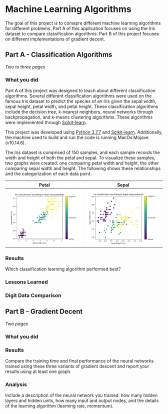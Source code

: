 # Machine Learning Algorithms

The goal of this project is to comapre different machine learning algorithms for different problems. Part A of this application focuses on using the Iris dataset to compare classification algorithms. Part B of this project focuses on different implementations of gradient decent.

## Part A - Classification Algorithms

_Two to three pages_

### What you did

Part A of this project was designed to teach about different classification algorithms. Several different classification algorithms were used on the famous Iris dataset to predict the species of an Iris given the sepal width, sepal height, petal width, and petal height. These classification algorithms include the decision tree, k-nearest neighbors, neural networks through backpropagation, and k-means clustering algorithms. These algorithms were implemented through [Scikit-learn](https://scikit-learn.org/stable/index.html).</br>

This project was developed using [Python 3.7.7](https://www.python.org/downloads/release/python-370/) and [Scikit-learn](https://scikit-learn.org/stable/index.html). Additionally, the machine used to build and run the code is running MacOs Mojave (v10.14.6).</br>

The Iris dataset is comprised of 150 samples, and each sample records the width and height of both the petal and sepal. To visualize these samples, two graphs were created: one comparing petal width and height, the other comparing sepal width and height. The following shows these relationships and the categorization of each data point.</br>

Petal                                                                       |  Sepal
:--------------------------------------------------------------------------:|:--------------------------------------------------------------------------:
![Graph](A/images/Iris-classification-according-to-Petal-measurements.png)  |  ![Graph](A/images/Iris-classification-according-to-Sepal-measurements.png)



### Results

Which classification learning algorithm performed best?

### Lessons Learned

### Digit Data Comparison

## Part B - Gradient Decent

_Two pages_

### What you did

### Results

Compare the training time and final performance of the neural networks trained using these three variants of gradient descent and report your results using at least one graph.

### Analysis

Include a description of the neural network you trained: how many hidden layers and hidden units, how many input and output nodes, and the details of the learning algorithm (learning rate, momentum).
